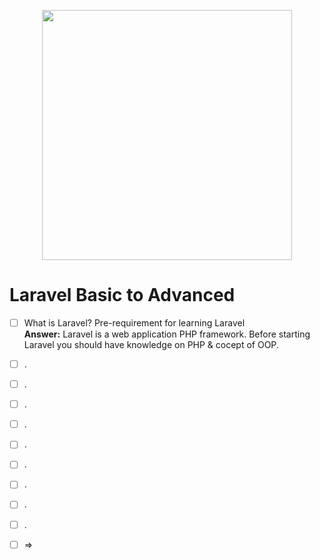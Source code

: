 <p align="center"><a href="https://laravel.com" target="_blank"><img src="https://raw.githubusercontent.com/laravel/art/master/logo-lockup/5%20SVG/2%20CMYK/1%20Full%20Color/laravel-logolockup-cmyk-red.svg" width="400"></a></p>

# Laravel Basic to Advanced
- [ ]  What is Laravel? Pre-requirement for learning Laravel   
**Answer:** Laravel is a web application PHP framework. Before starting Laravel you should have knowledge on PHP & cocept of OOP.
- [ ]  .
- [ ]  .
- [ ]  .
- [ ]  .
- [ ]  .
- [ ]  .
- [ ]  .
- [ ]  .
- [ ]  .
- [ ]   
    => 
    

